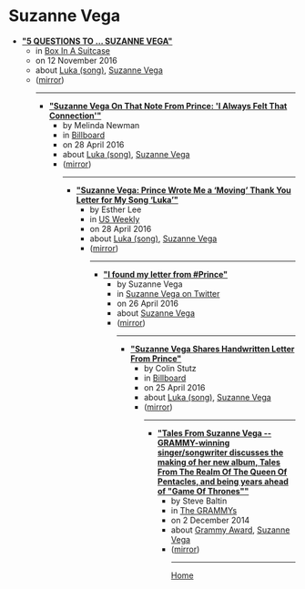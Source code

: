 # Suzanne Vega

 - [**"5 QUESTIONS TO … SUZANNE VEGA"**](http://www.boxinasuitcase.com/en/books-en/5-questions-to-suzanne-vega-405048/)<ul><li>in [Box In A Suitcase](http://www.boxinasuitcase.com/)</li><li>on 12 November 2016</li><li>about [Luka (song)](../../topics/song/luka/index.md), [Suzanne Vega](../../topics/suzanne-vega/index.md)</li><li>([mirror](https://web.archive.org/web/*/http://www.boxinasuitcase.com/en/books-en/5-questions-to-suzanne-vega-405048/))</li><ul>

----

 - [**"Suzanne Vega On That Note From Prince: 'I Always Felt That Connection'"**](https://www.billboard.com/articles/news/7350157/suzanne-vega-prince-interview)<ul><li>by Melinda Newman</li><li>in [Billboard](https://www.billboard.com/)</li><li>on 28 April 2016</li><li>about [Luka (song)](../../topics/song/luka/index.md), [Suzanne Vega](../../topics/suzanne-vega/index.md)</li><li>([mirror](https://web.archive.org/web/*/https://www.billboard.com/articles/news/7350157/suzanne-vega-prince-interview))</li><ul>

----

 - [**"Suzanne Vega: Prince Wrote Me a ‘Moving’ Thank You Letter for My Song ‘Luka’"**](https://www.usmagazine.com/celebrity-news/news/prince-sent-suzanne-vega-a-moving-thank-you-note-for-a-song-w204545/)<ul><li>by Esther Lee</li><li>in [US Weekly](https://www.usmagazine.com/)</li><li>on 28 April 2016</li><li>about [Luka (song)](../../topics/song/luka/index.md), [Suzanne Vega](../../topics/suzanne-vega/index.md)</li><li>([mirror](https://web.archive.org/web/*/https://www.usmagazine.com/celebrity-news/news/prince-sent-suzanne-vega-a-moving-thank-you-note-for-a-song-w204545/))</li><ul>

----

 - [**"I found my letter from #Prince"**](https://twitter.com/suzyv/status/724728422006554624)<ul><li>by Suzanne Vega</li><li>in [Suzanne Vega on Twitter](https://twitter.com/suzyv/)</li><li>on 26 April 2016</li><li>about [Suzanne Vega](../../topics/suzanne-vega/index.md)</li><li>([mirror](https://web.archive.org/web/*/https://twitter.com/suzyv/status/724728422006554624))</li><ul>

----

 - [**"Suzanne Vega Shares Handwritten Letter From Prince"**](https://www.billboard.com/articles/news/7341897/suzanne-vega-prince-handwritten-letter-luka)<ul><li>by Colin Stutz</li><li>in [Billboard](https://www.billboard.com/)</li><li>on 25 April 2016</li><li>about [Luka (song)](../../topics/song/luka/index.md), [Suzanne Vega](../../topics/suzanne-vega/index.md)</li><li>([mirror](https://web.archive.org/web/*/https://www.billboard.com/articles/news/7341897/suzanne-vega-prince-handwritten-letter-luka))</li><ul>

----

 - [**"Tales From Suzanne Vega -- GRAMMY-winning singer/songwriter discusses the making of her new album, Tales From The Realm Of The Queen Of Pentacles, and being years ahead of "Game Of Thrones""**](https://www.grammy.com/grammys/news/tales-suzanne-vega)<ul><li>by Steve Baltin</li><li>in [The GRAMMYs](https://www.grammy.com/)</li><li>on 2 December 2014</li><li>about [Grammy Award](../../topics/grammy-award/index.md), [Suzanne Vega](../../topics/suzanne-vega/index.md)</li><li>([mirror](https://web.archive.org/web/*/https://www.grammy.com/grammys/news/tales-suzanne-vega))</li><ul>

----

[Home](../index.md)
